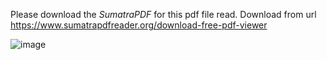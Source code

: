 Please download the *SumatraPDF* for this pdf file read.
Download from url https://www.sumatrapdfreader.org/download-free-pdf-viewer

![image](https://github.com/foysalRabbi/AWS-SAA/assets/87640335/15a81cd6-d5b2-415c-b3af-aeaa970496ff)
